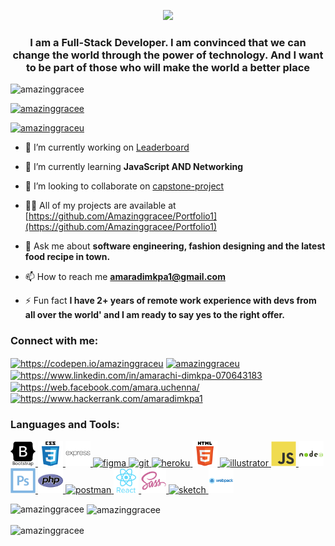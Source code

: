<p align="center">
<img src="https://readme-typing-svg.demolab.com?font=Fira+Code&pause=250&color=1e9747&width=435&lines=Hi%2C+I'm+Amara;Welcome+to+my+profile..."><br>
</p>
<h3 align="center">I am a Full-Stack Developer. I am convinced that we can change the world through the power of technology. And I want to be part of those who will make the world a better place</h3>

<p align="left"> <img src="https://komarev.com/ghpvc/?username=amazinggracee&label=Profile%20views&color=0e75b6&style=flat" alt="amazinggracee" /> </p>

<p align="left"> <a href="https://github.com/ryo-ma/github-profile-trophy"><img src="https://github-profile-trophy.vercel.app/?username=amazinggracee" alt="amazinggracee" /></a> </p>

<p align="left"> <a href="https://twitter.com/amazinggraceu" target="blank"><img src="https://img.shields.io/twitter/follow/amazinggraceu?logo=twitter&style=for-the-badge" alt="amazinggraceu" /></a> </p>

- 🔭 I’m currently working on [Leaderboard](https://github.com/Amazinggracee/Leaderboard1)

- 🌱 I’m currently learning **JavaScript AND Networking**

- 👯 I’m looking to collaborate on [capstone-project](https://github.com/Amazinggracee/capstone-project)

- 👨‍💻 All of my projects are available at [https://github.com/Amazinggracee/Portfolio1](https://github.com/Amazinggracee/Portfolio1)

- 💬 Ask me about **software engineering, fashion designing and the latest food recipe in town.**

- 📫 How to reach me **amaradimkpa1@gmail.com**

- ⚡ Fun fact **I have 2+ years of remote work experience with devs from all over the world' and I am ready to say yes to the right offer.**

<h3 align="left">Connect with me:</h3>
<p align="left">
<a href="https://codepen.io/https://codepen.io/amazinggraceu" target="blank"><img align="center" src="https://raw.githubusercontent.com/rahuldkjain/github-profile-readme-generator/master/src/images/icons/Social/codepen.svg" alt="https://codepen.io/amazinggraceu" height="30" width="40" /></a>
<a href="https://twitter.com/amazinggraceu" target="blank"><img align="center" src="https://raw.githubusercontent.com/rahuldkjain/github-profile-readme-generator/master/src/images/icons/Social/twitter.svg" alt="amazinggraceu" height="30" width="40" /></a>
<a href="https://linkedin.com/in/https://www.linkedin.com/in/amarachi-dimkpa" target="blank"><img align="center" src="https://raw.githubusercontent.com/rahuldkjain/github-profile-readme-generator/master/src/images/icons/Social/linked-in-alt.svg" alt="https://www.linkedin.com/in/amarachi-dimkpa-070643183" height="30" width="40" /></a>
<a href="https://fb.com/https://web.facebook.com/amara.uchenna/" target="blank"><img align="center" src="https://raw.githubusercontent.com/rahuldkjain/github-profile-readme-generator/master/src/images/icons/Social/facebook.svg" alt="https://web.facebook.com/amara.uchenna/" height="30" width="40" /></a>
<a href="https://www.hackerrank.com/https://www.hackerrank.com/amaradimkpa1" target="blank"><img align="center" src="https://raw.githubusercontent.com/rahuldkjain/github-profile-readme-generator/master/src/images/icons/Social/hackerrank.svg" alt="https://www.hackerrank.com/amaradimkpa1" height="30" width="40" /></a>
</p>

<h3 align="left">Languages and Tools:</h3>
<p align="left"> <a href="https://getbootstrap.com" target="_blank" rel="noreferrer"> <img src="https://raw.githubusercontent.com/devicons/devicon/master/icons/bootstrap/bootstrap-plain-wordmark.svg" alt="bootstrap" width="40" height="40"/> </a> <a href="https://www.w3schools.com/css/" target="_blank" rel="noreferrer"> <img src="https://raw.githubusercontent.com/devicons/devicon/master/icons/css3/css3-original-wordmark.svg" alt="css3" width="40" height="40"/> </a> <a href="https://expressjs.com" target="_blank" rel="noreferrer"> <img src="https://raw.githubusercontent.com/devicons/devicon/master/icons/express/express-original-wordmark.svg" alt="express" width="40" height="40"/> </a> <a href="https://www.figma.com/" target="_blank" rel="noreferrer"> <img src="https://www.vectorlogo.zone/logos/figma/figma-icon.svg" alt="figma" width="40" height="40"/> </a> <a href="https://git-scm.com/" target="_blank" rel="noreferrer"> <img src="https://www.vectorlogo.zone/logos/git-scm/git-scm-icon.svg" alt="git" width="40" height="40"/> </a> <a href="https://heroku.com" target="_blank" rel="noreferrer"> <img src="https://www.vectorlogo.zone/logos/heroku/heroku-icon.svg" alt="heroku" width="40" height="40"/> </a> <a href="https://www.w3.org/html/" target="_blank" rel="noreferrer"> <img src="https://raw.githubusercontent.com/devicons/devicon/master/icons/html5/html5-original-wordmark.svg" alt="html5" width="40" height="40"/> </a> <a href="https://www.adobe.com/in/products/illustrator.html" target="_blank" rel="noreferrer"> <img src="https://www.vectorlogo.zone/logos/adobe_illustrator/adobe_illustrator-icon.svg" alt="illustrator" width="40" height="40"/> </a> <a href="https://developer.mozilla.org/en-US/docs/Web/JavaScript" target="_blank" rel="noreferrer"> <img src="https://raw.githubusercontent.com/devicons/devicon/master/icons/javascript/javascript-original.svg" alt="javascript" width="40" height="40"/> </a> <a href="https://nodejs.org" target="_blank" rel="noreferrer"> <img src="https://raw.githubusercontent.com/devicons/devicon/master/icons/nodejs/nodejs-original-wordmark.svg" alt="nodejs" width="40" height="40"/> </a> <a href="https://www.photoshop.com/en" target="_blank" rel="noreferrer"> <img src="https://raw.githubusercontent.com/devicons/devicon/master/icons/photoshop/photoshop-line.svg" alt="photoshop" width="40" height="40"/> </a> <a href="https://www.php.net" target="_blank" rel="noreferrer"> <img src="https://raw.githubusercontent.com/devicons/devicon/master/icons/php/php-original.svg" alt="php" width="40" height="40"/> </a> <a href="https://postman.com" target="_blank" rel="noreferrer"> <img src="https://www.vectorlogo.zone/logos/getpostman/getpostman-icon.svg" alt="postman" width="40" height="40"/> </a> <a href="https://reactjs.org/" target="_blank" rel="noreferrer"> <img src="https://raw.githubusercontent.com/devicons/devicon/master/icons/react/react-original-wordmark.svg" alt="react" width="40" height="40"/> </a> <a href="https://sass-lang.com" target="_blank" rel="noreferrer"> <img src="https://raw.githubusercontent.com/devicons/devicon/master/icons/sass/sass-original.svg" alt="sass" width="40" height="40"/> </a> <a href="https://www.sketch.com/" target="_blank" rel="noreferrer"> <img src="https://www.vectorlogo.zone/logos/sketchapp/sketchapp-icon.svg" alt="sketch" width="40" height="40"/> </a> <a href="https://webpack.js.org" target="_blank" rel="noreferrer"> <img src="https://raw.githubusercontent.com/devicons/devicon/d00d0969292a6569d45b06d3f350f463a0107b0d/icons/webpack/webpack-original-wordmark.svg" alt="webpack" width="40" height="40"/> </a> </p>

<p><img align="left" src="https://github-readme-stats.vercel.app/api/top-langs?username=amazinggracee&show_icons=true&locale=en&layout=compact" alt="amazinggracee" /></p>

<p>&nbsp;<img align="center" src="https://github-readme-stats.vercel.app/api?username=amazinggracee&show_icons=true&locale=en" alt="amazinggracee" /></p>

<p><img align="center" src="https://github-readme-streak-stats.herokuapp.com/?user=amazinggracee&" alt="amazinggracee" /></p>
